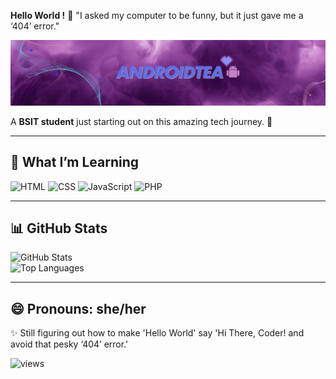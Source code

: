 
**Hello World !** 👋 "I asked my computer to be funny, but it just gave me a ‘404’ error."

![Banner](https://github.com/android-tea/android-tea/raw/main/banner1.png)


A **BSIT student** just starting out on this amazing tech journey. 🌟  

---

## 🌱 What I’m Learning   
![HTML](https://img.shields.io/badge/HTML-E34F26?style=for-the-badge&logo=html5&logoColor=white) 
![CSS](https://img.shields.io/badge/CSS-1572B6?style=for-the-badge&logo=css3&logoColor=white) 
![JavaScript](https://img.shields.io/badge/JavaScript-F7DF1E?style=for-the-badge&logo=javascript&logoColor=black) 
![PHP](https://img.shields.io/badge/PHP-777BB4?style=for-the-badge&logo=php&logoColor=white) 

---

## 📊 GitHub Stats  
![GitHub Stats](https://github-readme-stats.vercel.app/api?username=android-tea&show_icons=true&theme=tokyonight)  
![Top Languages](https://github-readme-stats.vercel.app/api/top-langs/?username=android-tea&layout=compact&theme=tokyonight)  

---

## 😄 Pronouns: she/her  

✨ Still figuring out how to make 'Hello World' say 'Hi There, Coder! and avoid that pesky ‘404’ error.'



![views](https://komarev.com/ghpvc/?username=android-tea)

